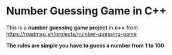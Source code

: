 # Number Guessing Game in C++

This is a **number guessing game project** in **c++** from https://roadmap.sh/projects/number-guessing-game

**The rules are simple you have to guess a number from 1 to 100**